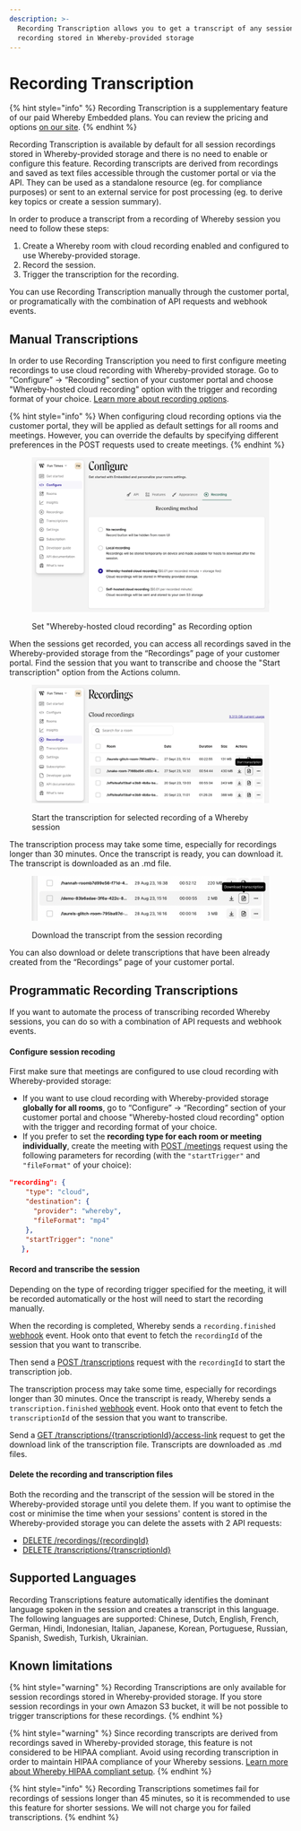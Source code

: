```yaml
---
description: >-
  Recording Transcription allows you to get a transcript of any session
  recording stored in Whereby-provided storage
---
```


# Recording Transcription

{% hint style="info" %}
Recording Transcription is a supplementary feature of our paid Whereby Embedded plans. You can review the pricing and options [on our site](https://whereby.com/information/embedded/pricing/).
{% endhint %}

Recording Transcription is available by default for all session recordings stored in Whereby-provided storage and there is no need to enable or configure this feature. Recording transcripts are derived from  recordings and saved as text files accessible through the customer portal or via the API. They can be used as a standalone resource (eg. for compliance purposes) or sent to an external service for post processing (eg. to derive key topics or create a session summary).

In order to produce a transcript from a recording of Whereby session you need to follow these steps:

1. Create a Whereby room with cloud recording enabled and configured to use Whereby-provided storage.
2. Record the session.
3. Trigger the transcription for the recording.

You can use Recording Transcription manually through the customer portal, or programatically with the combination of API requests and webhook events.

## Manual Transcriptions

In order to use Recording Transcription you need to first configure meeting recordings to use cloud recording with Whereby-provided storage.  Go to “Configure” → “Recording” section of your customer portal and choose "Whereby-hosted cloud recording" option with the trigger and recording format of your choice. [Learn more about recording options](../recording-with-embedded/cloud-recording.md).

{% hint style="info" %}
When configuring cloud recording options via the customer portal, they will be applied as default settings for all rooms and meetings. However, you can override the defaults by specifying different preferences in the POST requests used to create meetings.
{% endhint %}

<figure><img src="../../.gitbook/assets/Screenshot 2023-09-28 at 13.55.34.png" alt=""><figcaption><p>Set "Whereby-hosted cloud recording" as Recording option</p></figcaption></figure>

When the sessions get recorded, you can access all recordings saved in the Whereby-provided storage from the “Recordings” page of your customer portal. Find the session that you want to transcribe and choose the "Start transcription" option from the Actions column.

<figure><img src="../../.gitbook/assets/Screenshot 2023-09-28 at 14.00.31.png" alt=""><figcaption><p>Start the transcription for selected recording of a Whereby session</p></figcaption></figure>

The transcription process may take some time, especially for recordings longer than 30 minutes. Once the transcript is ready, you can download it. The transcript is downloaded as an .md file.

<figure><img src="../../.gitbook/assets/Screenshot 2023-09-28 at 14.06.48.png" alt=""><figcaption><p>Download the transcript from the session recording</p></figcaption></figure>

You can also download or delete transcriptions that have been already created from the “Recordings” page of your customer portal.

## Programmatic Recording Transcriptions

If you want to automate the process of transcribing recorded Whereby sessions, you can do so with a combination of API requests and webhook events.&#x20;

#### Configure session recoding

First make sure that meetings are configured to use cloud recording with Whereby-provided storage:&#x20;

* If you want to use cloud recording with Whereby-provided storage **globally for all rooms**, go to “Configure” → “Recording” section of your customer portal and choose "Whereby-hosted cloud recording" option with the trigger and recording format of your choice.
* If you prefer to set the **recording type for each room or meeting individually**, create the meeting with [POST /meetings](../../reference/whereby-rest-api-reference/#meetings-1) request using the following parameters for recording (with the `"startTrigger"` and `"fileFormat"` of your choice):&#x20;

```json
"recording": {
    "type": "cloud",
    "destination": {
      "provider": "whereby",
      "fileFormat": "mp4"
    },
    "startTrigger": "none"
   },       
```

#### Record and transcribe the session

Depending on the type of recording trigger specified for the meeting, it will be recorded automatically or the host will need to start the recording manually.&#x20;

When the recording is completed, Whereby sends a `recording.finished` [webhook](../insights-suite-and-api/webhooks.md#cloud-recording-data-properties) event. Hook onto that event to fetch the `recordingId` of the session that you want to transcribe.&#x20;

Then send a [POST /transcriptions](../../reference/whereby-rest-api-reference/#transcriptions-1) request with the  `recordingId` to start the transcription job.&#x20;

The transcription process may take some time, especially for recordings longer than 30 minutes. Once the transcript is ready, Whereby sends a `transcription.finished` [webhook](../insights-suite-and-api/webhooks.md#transcription-data-properties) event. Hook onto that event to fetch the `transcriptionId` of the session that you want to transcribe.&#x20;

Send a [GET /transcriptions/{transcriptionId}/access-link](../../reference/whereby-rest-api-reference/#transcriptions-transcriptionid-access-link) request to get the download link of the transcription file. Transcripts are downloaded as .md files.&#x20;

#### Delete the recording and transcription files

Both the recording and the transcript of the session will be stored in the Whereby-provided storage until you delete them. If you want to optimise the cost or minimise the time when your sessions' content is stored in the Whereby-provided storage you can delete the assets with 2 API requests:

* [DELETE /recordings/{recordingId}](../../reference/whereby-rest-api-reference/#recordings-recordingid-1)
* [DELETE /transcriptions/{transcriptionId}](../../reference/whereby-rest-api-reference/#transcriptions-transcriptionid-1)    &#x20;

## Supported Languages

Recording Transcriptions feature automatically identifies the dominant language spoken in the session and creates a transcript in this language. The following languages are supported: Chinese, Dutch, English, French, German, Hindi, Indonesian, Italian, Japanese, Korean, Portuguese, Russian, Spanish, Swedish, Turkish, Ukrainian.

## Known limitations

{% hint style="warning" %}
Recording Transcriptions are only available for session recordings stored in Whereby-provided storage. If you store session recordings in your own Amazon S3 bucket, it will be not possible to trigger transcriptions for these recordings.
{% endhint %}

{% hint style="warning" %}
Since recording transcripts are derived from recordings saved in Whereby-provided storage, this feature is not considered to be HIPAA compliant. Avoid using recording transcription in order to maintain HIPAA compliance of your Whereby sessions. [Learn more about Whereby HIPAA compliant setup](../../whereby-101/faq-and-troubleshooting/hipaa-compliant-setup.md).
{% endhint %}

{% hint style="info" %}
Recording Transcriptions sometimes fail for recordings of sessions longer than 45 minutes, so it is recommended to use this feature for shorter sessions. We will not charge you for failed transcriptions.&#x20;
{% endhint %}
